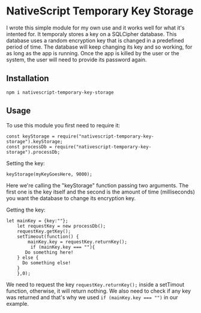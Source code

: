 # NativeScript Temporary Key Storage

I wrote this simple module for my own use and it works well for what it's intented for. It temporaly stores a key on a SQLCipher database. This database uses a random encryption key that is changed in a predefined period of time. The database will keep changing its key and so working, for as long as the app is running. Once the app is killed by the user or the system, the user will need to provide its password again.

## Installation
```
npm i nativescript-temporary-key-storage
```
## Usage
To use this module you first need to require it:
```
const keyStorage = require("nativescript-temporary-key-storage").keyStorage;
const processDb = require("nativescript-temporary-key-storage").processDb;
```

Setting the key:
```
keyStorage(myKeyGoesHere, 9000);
```

Here we're calling the "keyStorage" function passing two arguments. The first one is the key itself and the second is the amount of time (milliseconds) you want the database to change its encryption key. 

Getting the key:
```
let mainKey = {key:""};
    let requestKey = new processDb();
    requestKey.getKey(); 
    setTimeout(function() { 
        mainKey.key = requestKey.returnKey();
         if (mainKey.key === ""){
       Do something here!
    } else {
      Do something else!
    }
    },0);    
```    
We need to request the key `requestKey.returnKey();` inside a setTimout function, otherwise, it will return nothing. We also need to check if any key was returned and that's why we used `if (mainKey.key === "")` in our example. 
